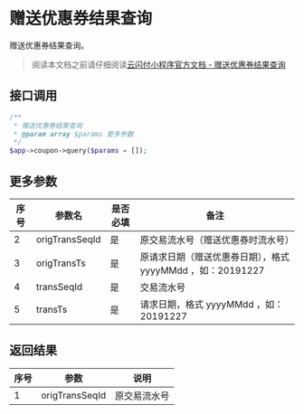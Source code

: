 # 赠送优惠券结果查询

赠送优惠券结果查询。

> 阅读本文档之前请仔细阅读[云闪付小程序官方文档 - 赠送优惠券结果查询](https://opentools.95516.com/applet/#/docs/develop/api-backend?id=_02040809)

## 接口调用

```php
/**
 * 赠送优惠券结果查询
 * @param array $params 更多参数
 */
$app->coupon->query($params = []);
```

## 更多参数

| 序号 | 参数名         | 是否必填 | 备注                                                       |
| ---- | -------------- | -------- | ---------------------------------------------------------- |
| 2    | origTransSeqId | 是       | 原交易流水号（赠送优惠券时流水号）                         |
| 3    | origTransTs    | 是       | 原请求日期（赠送优惠券日期），格式 yyyyMMdd ，如：20191227 |
| 4    | transSeqId     | 是       | 交易流水号                                                 |
| 5    | transTs        | 是       | 请求日期，格式 yyyyMMdd ，如：20191227                     |

## 返回结果

| 序号 | 参数           | 说明         |
| ---- | -------------- | ------------ |
| 1    | origTransSeqId | 原交易流水号 |
